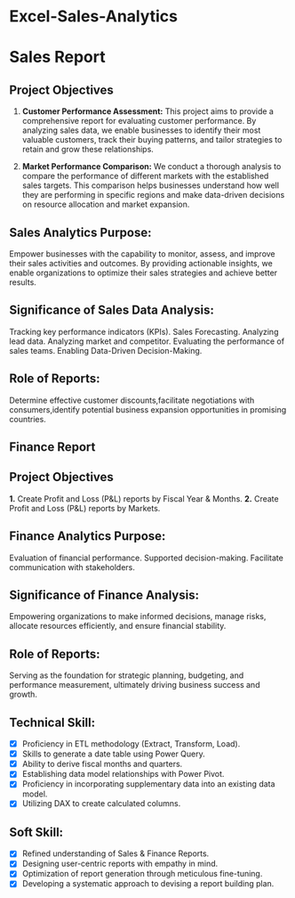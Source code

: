 # Excel-Sales-Analytics
# Sales Report

## Project Objectives

1. **Customer Performance Assessment:** This project aims to provide a comprehensive report for evaluating customer performance. By analyzing sales data, we enable businesses to identify their most valuable customers, track their buying patterns, and tailor strategies to retain and grow these relationships.

2. **Market Performance Comparison:** We conduct a thorough analysis to compare the performance of different markets with the established sales targets. This comparison helps businesses understand how well they are performing in specific regions and make data-driven decisions on resource allocation and market expansion.

## Sales Analytics Purpose:
Empower businesses with the capability to monitor, assess, and improve their sales activities and outcomes. By providing actionable insights, we enable organizations to optimize their sales strategies and achieve better results.

## Significance of Sales Data Analysis: 
Tracking key performance indicators (KPIs).
Sales Forecasting.
Analyzing lead data.
Analyzing market and competitor.
Evaluating the performance of sales teams.
Enabling Data-Driven Decision-Making.

## Role of Reports:
Determine effective customer discounts,facilitate negotiations with consumers,identify potential business expansion opportunities in promising countries.

## Finance Report

## Project Objectives

**1.** Create Profit and Loss (P&L) reports by Fiscal Year & Months.
**2.** Create Profit and Loss (P&L) reports by Markets.

## Finance Analytics Purpose:
  Evaluation of financial performance.
  Supported decision-making.
  Facilitate communication with stakeholders.
  
## Significance of Finance Analysis:
Empowering organizations to make informed decisions, manage risks, allocate resources efficiently, and ensure financial stability.

## Role of Reports:
Serving as the foundation for strategic planning, budgeting, and performance measurement, ultimately driving business success and growth.

## Technical Skill:
- [x] Proficiency in ETL methodology (Extract, Transform, Load).
- [x]	Skills to generate a date table using Power Query.
- [x]	Ability to derive fiscal months and quarters.
- [x]	Establishing data model relationships with Power Pivot.
- [x]	Proficiency in incorporating supplementary data into an existing data model.
- [x]	Utilizing DAX to create calculated columns.

## Soft Skill:
- [x] Refined understanding of Sales & Finance Reports.
- [x]	Designing user-centric reports with empathy in mind.
- [x]	Optimization of report generation through meticulous fine-tuning.
- [x]	Developing a systematic approach to devising a report building plan.
